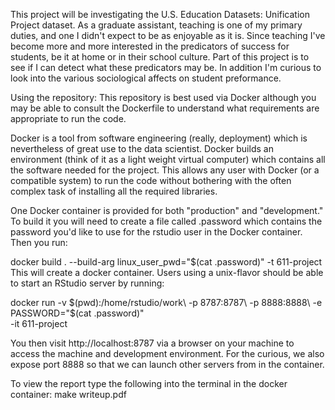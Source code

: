 This project will be investigating the U.S. Education Datasets: Unification Project dataset. As a graduate assistant, teaching is one of my primary duties, and one I didn't expect to be as enjoyable as it is. Since teaching I've become more and more interested in the predicators of success for students, be it at home or in their school culture. Part of this project is to see if I can detect what these predicators may be. In addition I'm curious to look into the various sociological affects on student preformance.


Using the repository:
This repository is best used via Docker although you may be able to consult the Dockerfile to understand what requirements are appropriate to run the code.

Docker is a tool from software engineering (really, deployment) which is nevertheless of great use to the data scientist. Docker builds an environment (think of it as a light weight virtual computer) which contains all the software needed for the project. This allows any user with Docker (or a compatible system) to run the code without bothering with the often complex task of installing all the required libraries.

One Docker container is provided for both "production" and "development." To build it you will need to create a file called .password which contains the password you'd like to use for the rstudio user in the Docker container. Then you run:

docker build . --build-arg linux_user_pwd="$(cat .password)" -t 611-project
This will create a docker container. Users using a unix-flavor should be able to start an RStudio server by running:

docker run -v $(pwd):/home/rstudio/work\
           -p 8787:8787\
           -p 8888:8888\
           -e PASSWORD="$(cat .password)"\
           -it 611-project
           
You then visit http://localhost:8787 via a browser on your machine to access the machine and development environment. For the curious, we also expose port 8888 so that we can launch other servers from in the container.

To view the report type the following into the terminal in the docker container:
make writeup.pdf
